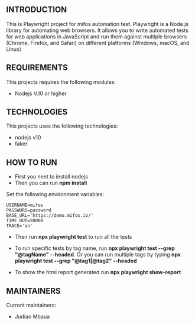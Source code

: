 INTRODUCTION
------------
This is Playwright project for mifos automation test. Playwright is a Node.js library for automating web browsers. It allows you to write automated tests for web applications in JavaScript and run them against multiple browsers (Chrome, Firefox, and Safari) on different platforms (Windows, macOS, and Linux)

REQUIREMENTS
------------
This projects requires the following modules:

 * Nodejs V.10 or higher 


TECHNOLOGIES
------------
This projects uses the following technologies:

 * nodejs v10
 * faker


HOW TO RUN
------------
 * First you neet to install nodejs
 * Then you can run **npm install**

 Set the following environment variables:
 
 ``` 
USERNAME=mifos
PASSWORD=password
BASE_URL='https://demo.mifos.io/'
TIME_OUT=50000
TRACE='on'
```

 * Then run **npx playwright test** to run all the tests
 * To run specific tests by tag name, run **npx playwright test --grep "@tagName" --headed**.  Or you can run multiple tags by typing  **npx playwright test --grep "@tag1|@tag2" --headed**

 * To show the html report generated run **npx playwright show-report**

MAINTAINERS
-----------
Current maintainers:
 * Judiao Mbaua

